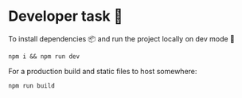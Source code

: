# Developer task 🚀
To install dependencies 📦 and run the project locally on dev mode 🏃‍

```npm i && npm run dev```

For a production build and static files to host somewhere:

```npm run build```
